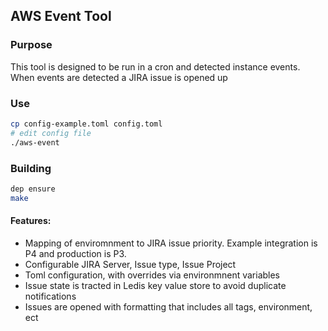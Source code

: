 ## AWS Event Tool


### Purpose

This tool is designed to be run in a cron and detected instance events.  When events are detected a JIRA issue is opened up

### Use

```bash
cp config-example.toml config.toml
# edit config file
./aws-event
```

### Building

```bash
dep ensure
make
```

#### Features:

* Mapping of enviromnment to JIRA issue priority.  Example integration is P4 and production is P3.
* Configurable JIRA Server, Issue type, Issue Project
* Toml configuration, with overrides via environmnent variables
* Issue state is tracted in Ledis key value store to avoid duplicate notifications
* Issues are opened with formatting that includes all tags, environment, ect